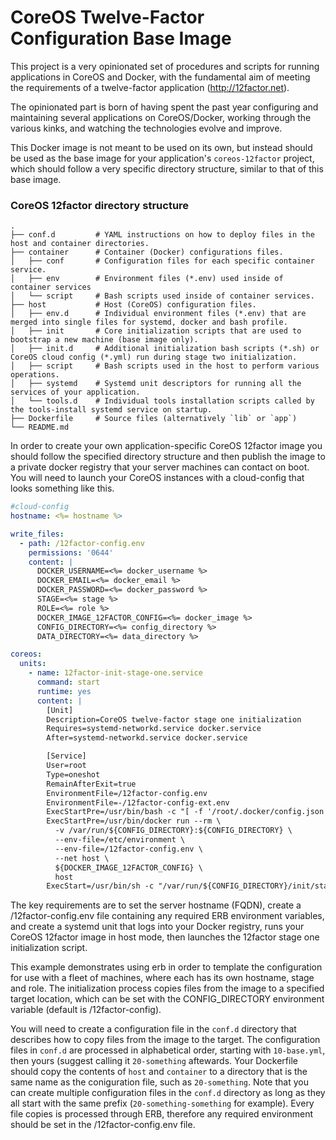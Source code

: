 CoreOS Twelve-Factor Configuration Base Image
==

This project is a very opinionated set of procedures and scripts for running applications in CoreOS and Docker, with the fundamental aim of meeting the requirements of a twelve-factor application (http://12factor.net).

The opinionated part is born of having spent the past year configuring and maintaining several applications on CoreOS/Docker, working through the various kinks, and watching the technologies evolve and improve.

This Docker image is not meant to be used on its own, but instead should be used as the base image for your application's `coreos-12factor` project, which should follow a very specific directory structure, similar to that of this base image.

### CoreOS 12factor directory structure

    .
    ├── conf.d         # YAML instructions on how to deploy files in the host and container directories.
    ├── container      # Container (Docker) configurations files.
    │   ├── conf       # Configuration files for each specific container service.
    │   ├── env        # Environment files (*.env) used inside of container services
    │   └── script     # Bash scripts used inside of container services.
    ├── host           # Host (CoreOS) configuration files.
    │   ├── env.d      # Individual environment files (*.env) that are merged into single files for systemd, docker and bash profile.
    │   ├── init       # Core initialization scripts that are used to bootstrap a new machine (base image only).
    │   ├── init.d     # Additional initialization bash scripts (*.sh) or CoreOS cloud config (*.yml) run during stage two initialization.
    │   ├── script     # Bash scripts used in the host to perform various operations.
    │   ├── systemd    # Systemd unit descriptors for running all the services of your application.
    │   └── tools.d    # Individual tools installation scripts called by the tools-install systemd service on startup.
    ├── Dockerfile     # Source files (alternatively `lib` or `app`)
    └── README.md

In order to create your own application-specific CoreOS 12factor image you should follow the specified directory structure and then publish the image to a private docker registry that your server machines can contact on boot.  You will need to launch your CoreOS instances with a cloud-config that looks something like this.

```yaml
#cloud-config
hostname: <%= hostname %>

write_files:
  - path: /12factor-config.env
    permissions: '0644'
    content: |
      DOCKER_USERNAME=<%= docker_username %>
      DOCKER_EMAIL=<%= docker_email %>
      DOCKER_PASSWORD=<%= docker_password %>
      STAGE=<%= stage %>
      ROLE=<%= role %>
      DOCKER_IMAGE_12FACTOR_CONFIG=<%= docker_image %>
      CONFIG_DIRECTORY=<%= config_directory %>
      DATA_DIRECTORY=<%= data_directory %>

coreos:
  units:
    - name: 12factor-init-stage-one.service
      command: start
      runtime: yes
      content: |
        [Unit]
        Description=CoreOS twelve-factor stage one initialization
        Requires=systemd-networkd.service docker.service
        After=systemd-networkd.service docker.service

        [Service]
        User=root
        Type=oneshot
        RemainAfterExit=true
        EnvironmentFile=/12factor-config.env
        EnvironmentFile=-/12factor-config-ext.env
        ExecStartPre=/usr/bin/bash -c "[ -f '/root/.docker/config.json' ] || [ -f '/root/.dockercfg' ] || docker login -u ${DOCKER_USERNAME} -e ${DOCKER_EMAIL} -p ${DOCKER_PASSWORD}"
        ExecStartPre=/usr/bin/docker run --rm \
          -v /var/run/${CONFIG_DIRECTORY}:${CONFIG_DIRECTORY} \
          --env-file=/etc/environment \
          --env-file=/12factor-config.env \
          --net host \
          ${DOCKER_IMAGE_12FACTOR_CONFIG} \
          host
        ExecStart=/usr/bin/sh -c "/var/run/${CONFIG_DIRECTORY}/init/stage-one"
```

The key requirements are to set the server hostname (FQDN), create a /12factor-config.env file containing any required ERB environment variables, and create a systemd unit that logs into your Docker registry, runs your CoreOS 12factor image in host mode, then launches the 12factor stage one initialization script.

This example demonstrates using erb in order to template the configuration for use with a fleet of machines, where each has its own hostname, stage and role.  The initialization process copies files from the image to a specified target location, which can be set with the CONFIG_DIRECTORY environment variable (default is /12factor-config).

You will need to create a configuration file in the `conf.d` directory that describes how to copy files from the image to the target.  The configuration files in `conf.d` are processed in alphabetical order, starting with `10-base.yml`, then yours (suggest calling it `20-something` aftewards.  Your Dockerfile should copy the contents of `host` and `container` to a directory that is the same name as the coniguration file, such as `20-something`.  Note that you can create multiple configuration files in the `conf.d` directory as long as they all start with the same prefix (`20-something-something` for example).  Every file copies is processed through ERB, therefore any required environment should be set in the /12factor-config.env file.
